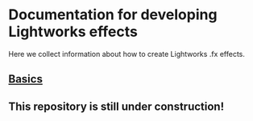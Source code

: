 # Documentation for developing Lightworks effects
Here we collect information about how to create Lightworks .fx effects.


## [Basics](/README.md)
  
## This repository is still under construction!
